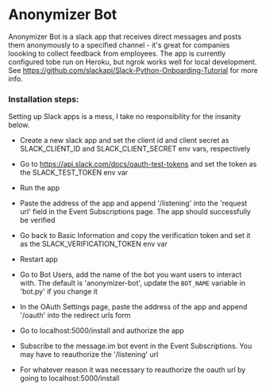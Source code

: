 # Anonymizer Bot

Anonymizer Bot is a slack app that receives direct messages and posts them anonymously to a specified channel - it's great for companies loooking to collect feedback from employees. The app is currently configured tobe run on Heroku, but ngrok works well for local development. See https://github.com/slackapi/Slack-Python-Onboarding-Tutorial for more info.

### Installation steps:

Setting up Slack apps is a mess, I take no responsibility for the insanity below.

* Create a new slack app and set the client id and client secret as SLACK_CLIENT_ID and SLACK_CLIENT_SECRET env vars, respectively

* Go to https://api.slack.com/docs/oauth-test-tokens and set the token as the SLACK_TEST_TOKEN env var

* Run the app

* Paste the address of the app and append '/listening' into the 'request url' field in the Event Subscriptions page. The app should successfully be verified

* Go back to Basic Information and copy the verification token and set it as the SLACK_VERIFICATION_TOKEN env var

* Restart app

* Go to Bot Users, add the name of the bot you want users to interact with. The default is 'anonymizer-bot', update the `BOT_NAME` variable in 'bot.py' if you change it

* In the OAuth Settings page, paste the address of the app and append '/oauth' into the redirect urls form

* Go to localhost:5000/install and authorize the app

* Subscribe to the message.im bot event in the Event Subscriptions. You may have to reauthorize the '/listening' url

* For whatever reason it was necessary to reauthorize the oauth url by going to localhost:5000/install

